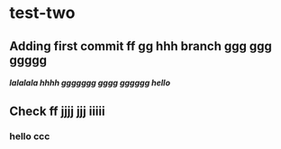 # test-two

## Adding first commit ff gg hhh branch ggg ggg ggggg

##### lalalala hhhh ggggggg gggg gggggg hello
## Check ff jjjj jjj iiiii 
### hello ccc
